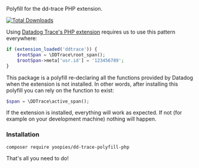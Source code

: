 Polyfill for the dd-trace PHP extension.

[![Total Downloads](https://img.shields.io/packagist/dt/yoopies/dd-trace-polyfill.svg?style=flat-square)](https://packagist.org/packages/yoopies/dd-trace-polyfill)

Using [Datadog Trace's PHP extension](https://docs.datadoghq.com/fr/security_platform/application_security/setup_and_configure/#add-user-information-to-traces) requires us to use this pattern everywhere:

```php
if (extension_loaded('ddtrace')) {
    $rootSpan = \DDTrace\root_span();
    $rootSpan->meta['usr.id'] = '123456789';
}
```

This package is a polyfill re-declaring all the functions provided by Datadog when the extension is not installed. In other words, after installing this polyfill you can rely on the function to exist:

```php
$span = \DDTrace\active_span();
```

If the extension is installed, everything will work as expected. If not (for example on your development machine) nothing will happen.

### Installation

```
composer require yoopies/dd-trace-polyfill-php
```

That's all you need to do!
